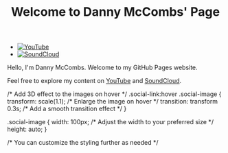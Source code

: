 <!DOCTYPE html>
<html>
<head>
    <title>Danny McCombs</title>
    <link rel="stylesheet" type="text/css" href="styles.css">
</head>
<body>
    <header>
        <h1>Welcome to Danny McCombs' Page</h1>
    </header>
    <nav>
        <ul>
            <li>
                <a href="https://youtube.com/@sherneon?si=MRJYo3fKTyUw30n7">
                    <img src="youtube.png" alt="YouTube" class="social-image">
                </a>
            </li>
            <li>
                <a href="https://soundcloud.com/sherneon" class="social-link">
                    <img src="soundcloud.png" alt="SoundCloud" class="social-image">
                </a>
            </li>
        </ul>
    </nav>
    <section>
        <p>Hello, I'm Danny McCombs. Welcome to my GitHub Pages website.</p>
        <p>Feel free to explore my content on <a href="https://youtube.com/@sherneon?si=_mDp7W9xOVopfmr8" target="_blank">YouTube</a> and <a href="https://soundcloud.com/sherneon" target="_blank">SoundCloud</a>.</p>
    </section>
</body>
</html>
/* Add 3D effect to the images on hover */
.social-link:hover .social-image {
    transform: scale(1.1); /* Enlarge the image on hover */
    transition: transform 0.3s; /* Add a smooth transition effect */
}

.social-image {
    width: 100px; /* Adjust the width to your preferred size */
    height: auto;
}

/* You can customize the styling further as needed */
